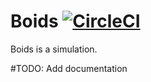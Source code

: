# Boids  [![CircleCI](https://circleci.com/gh/aishraj/boids/tree/master.svg?style=svg)](https://circleci.com/gh/aishraj/boids/tree/master)

Boids is a simulation.

#TODO: 
Add documentation
